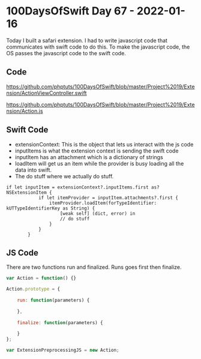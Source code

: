 # 100DaysOfSwift Day 67 - 2022-01-16

Today I built a safari extension.  I had to write javascript code that communicates with swift code to do this.  To make the javascript code, the OS passes the javascript code to the swift code. 

## Code

https://github.com/phptuts/100DaysOfSwift/blob/master/Project%2019/Extension/ActionViewController.swift

https://github.com/phptuts/100DaysOfSwift/blob/master/Project%2019/Extension/Action.js

## Swift Code

- extensionContext: This is the object that lets us interact with the js code
- inputItems is what the extension context is sending the swift code
- inputItem has an attachment which is a dictionary of strings
- loadItem will get us an item while the provider is busy loading all the data into swift.
- The do stuff where we actually do stuff.

```
if let inputItem = extensionContext?.inputItems.first as? NSExtensionItem {
            if let itemProvider = inputItem.attachments?.first {
                itemProvider.loadItem(forTypeIdentifier: kUTTypeIdentifierKey as String) {
                    [weak self] (dict, error) in
                    // do stuff
                }
            }
        }
```

## JS Code

There are two functions run and finalized.  Runs goes first then finalize.

```js
var Action = function() {}

Action.prototype = {
    
    run: function(parameters) {
        
    },
        
    finalize: function(parameters) {
        
    }
};

var ExtensionPreprocessingJS = new Action;

```
